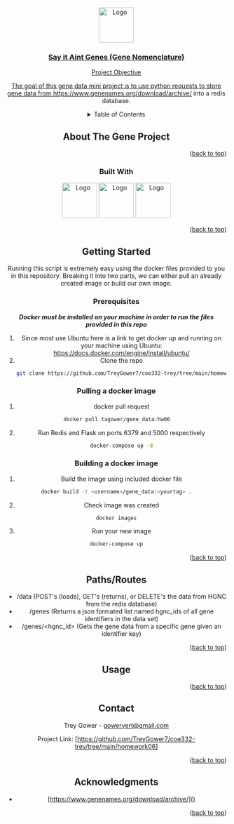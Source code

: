 <a name="Say it Aint Genes (Gene Nomenclature)"></a>

<!-- PROJECT LOGO -->
<br />
<div align="center">
  <a href="https://github.com/TreyGower7/coe332-trey">
  <img src=https://user-images.githubusercontent.com/70235944/227821572-ac1783f5-d1cc-42f2-a38c-007b76707e18.jpg alt="Logo" width="80" height="80">

<h3 align="center">Say it Aint Genes (Gene Nomenclature)</h3>

  <p align="center">
    Project Objective

The goal of this gene data mini project is to use python requests to store gene data from https://www.genenames.org/download/archive/ into a redis database.



<!-- TABLE OF CONTENTS -->
<details>
  <summary>Table of Contents</summary>
  <ol>
    <li><a href="#about-the-project">About The Project</a>
    <li><a href="#built-with">Built With</a></li>
    <li><a href="#getting-started">Getting Started</a>
    <li><a href="#usage">Usage</a></li>
    <li><a href="#Paths/Routes">Paths & Routes</a></li>
    <li><a href="#What the data says">What the data says</a></li>
    <li><a href="#Contact">Contact</a></li>
    <li><a href="#acknowledgments">Acknowledgments</a></li>
  </ol>
</details>



<!-- ABOUT THE PROJECT -->
## About The Gene Project


<p align="right">(<a href="#readme-top">back to top</a>)</p>



### Built With
  <img src=https://user-images.githubusercontent.com/70235944/227825420-7601d2a1-d92f-4a0c-9726-92f4e65e7699.png alt="Logo" width="80" height="80">
  <img src=https://user-images.githubusercontent.com/70235944/227826270-c253f2a4-c294-4146-bb7d-17f9cf0e4f24.png alt="Logo" width="80" height="80">
  <img src=https://user-images.githubusercontent.com/70235944/227825491-6821ba07-4561-4f6b-8b72-62d53eab346b.png alt="Logo" width="80" height="80">

<p align="right">(<a href="#readme-top">back to top</a>)</p>



<!-- GETTING STARTED -->
## Getting Started

Running this script is extremely easy using the docker files provided to you in this repository. Breaking it into two parts, we can either pull an already created image or build our own image.

### Prerequisites
***Docker must be installed on your machine in order to run the files provided in this repo***
1. Since most use Ubuntu here is a link to get docker up and running on your machine using Ubuntu: https://docs.docker.com/engine/install/ubuntu/
2. Clone the repo
   ```sh
   git clone https://github.com/TreyGower7/coe332-trey/tree/main/homework06
   ```
    
### Pulling a docker image
1. docker pull request
   ```sh
   docker pull tagower/gene_data:hw06   
   ```
2. Run Redis and Flask on ports 6379 and 5000 respectively
   ```sh
   docker-compose up -d
   ```
    
### Building a docker image
1. Build the image using included docker file
```sh  
docker build -t <username>/gene_data:<yourtag> .
```
2. Check image was created
```sh  
docker images
```
3. Run your new image
```sh  
docker-compose up
```

<p align="right">(<a href="#readme-top">back to top</a>)</p>


<!-- ROADMAP -->
## Paths/Routes

- /data (POST's (loads), GET's (returns), or DELETE's the data from HGNC from the redis database)
- /genes (Returns a json formated list named hgnc_ids of all gene identifiers in the data set)
- /genes/<hgnc_id> (Gets the gene data from a specific gene given an identifier key)

<p align="right">(<a href="#readme-top">back to top</a>)</p>
 

<!-- USAGE EXAMPLES -->
## Usage


<p align="right">(<a href="#readme-top">back to top</a>)</p>


<!-- CONTACT -->
## Contact

Trey Gower - goweryert@gmail.com

Project Link: [https://github.com/TreyGower7/coe332-trey/tree/main/homework06]

<p align="right">(<a href="#readme-top">back to top</a>)</p>



<!-- ACKNOWLEDGMENTS -->
## Acknowledgments

* [https://www.genenames.org/download/archive/]()

<p align="right">(<a href="#readme-top">back to top</a>)</p>



<!-- MARKDOWN LINKS & IMAGES -->
<!-- https://www.markdownguide.org/basic-syntax/#reference-style-links -->
[contributors-shield]: https://img.shields.io/github/contributors/github_username/repo_name.svg?style=for-the-badge
[contributors-url]: https://github.com/github_username/repo_name/graphs/contributors
[forks-shield]: https://img.shields.io/github/forks/github_username/repo_name.svg?style=for-the-badge
[forks-url]: https://github.com/github_username/repo_name/network/members
[stars-shield]: https://img.shields.io/github/stars/github_username/repo_name.svg?style=for-the-badge
[stars-url]: https://github.com/github_username/repo_name/stargazers
[issues-shield]: https://img.shields.io/github/issues/github_username/repo_name.svg?style=for-the-badge
[issues-url]: https://github.com/github_username/repo_name/issues
[license-shield]: https://img.shields.io/github/license/github_username/repo_name.svg?style=for-the-badge
[license-url]: https://github.com/github_username/repo_name/blob/master/LICENSE.txt
[linkedin-shield]: https://img.shields.io/badge/-LinkedIn-black.svg?style=for-the-badge&logo=linkedin&colorB=555
[linkedin-url]: https://linkedin.com/in/linkedin_username
[product-screenshot]: images/screenshot.png
[Next.js]: https://img.shields.io/badge/next.js-000000?style=for-the-badge&logo=nextdotjs&logoColor=white
[Next-url]: https://nextjs.org/
[React.js]: https://img.shields.io/badge/React-20232A?style=for-the-badge&logo=react&logoColor=61DAFB
[React-url]: https://reactjs.org/
[Vue.js]: https://img.shields.io/badge/Vue.js-35495E?style=for-the-badge&logo=vuedotjs&logoColor=4FC08D
[Vue-url]: https://vuejs.org/
[Angular.io]: https://img.shields.io/badge/Angular-DD0031?style=for-the-badge&logo=angular&logoColor=white
[Angular-url]: https://angular.io/
[Svelte.dev]: https://img.shields.io/badge/Svelte-4A4A55?style=for-the-badge&logo=svelte&logoColor=FF3E00
[Svelte-url]: https://svelte.dev/
[Laravel.com]: https://img.shields.io/badge/Laravel-FF2D20?style=for-the-badge&logo=laravel&logoColor=white
[Laravel-url]: https://laravel.com
[Bootstrap.com]: https://img.shields.io/badge/Bootstrap-563D7C?style=for-the-badge&logo=bootstrap&logoColor=white
[Bootstrap-url]: https://getbootstrap.com
[JQuery.com]: https://img.shields.io/badge/jQuery-0769AD?style=for-the-badge&logo=jquery&logoColor=white
[JQuery-url]: https://jquery.com 
